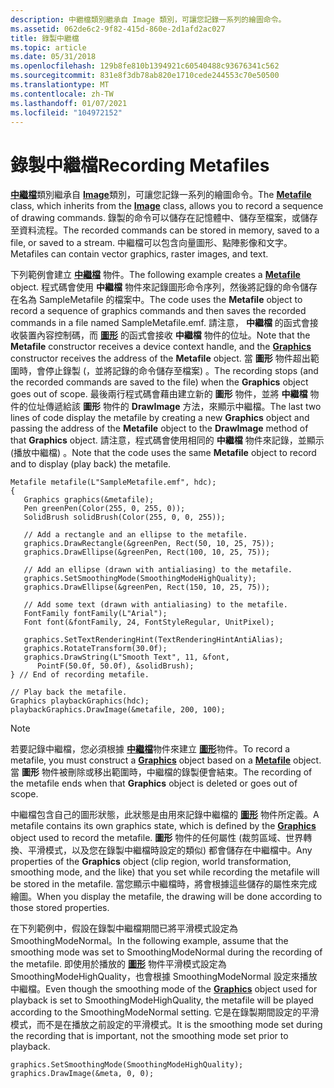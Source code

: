 ```yaml
---
description: 中繼檔類別繼承自 Image 類別，可讓您記錄一系列的繪圖命令。
ms.assetid: 062de6c2-9f82-415d-860e-2d1afd2ac027
title: 錄製中繼檔
ms.topic: article
ms.date: 05/31/2018
ms.openlocfilehash: 129b8fe810b1394921c60540488c93676341c562
ms.sourcegitcommit: 831e8f3db78ab820e1710cede244553c70e50500
ms.translationtype: MT
ms.contentlocale: zh-TW
ms.lasthandoff: 01/07/2021
ms.locfileid: "104972152"
---
```

# <a name="recording-metafiles"></a><span data-ttu-id="817ae-103">錄製中繼檔</span><span class="sxs-lookup"><span data-stu-id="817ae-103">Recording Metafiles</span></span>

<span data-ttu-id="817ae-104">[**中繼檔**](/windows/desktop/api/gdiplusheaders/nl-gdiplusheaders-metafile)類別繼承自 [**Image**](/windows/desktop/api/gdiplusheaders/nl-gdiplusheaders-image)類別，可讓您記錄一系列的繪圖命令。</span><span class="sxs-lookup"><span data-stu-id="817ae-104">The [**Metafile**](/windows/desktop/api/gdiplusheaders/nl-gdiplusheaders-metafile) class, which inherits from the [**Image**](/windows/desktop/api/gdiplusheaders/nl-gdiplusheaders-image) class, allows you to record a sequence of drawing commands.</span></span> <span data-ttu-id="817ae-105">錄製的命令可以儲存在記憶體中、儲存至檔案，或儲存至資料流程。</span><span class="sxs-lookup"><span data-stu-id="817ae-105">The recorded commands can be stored in memory, saved to a file, or saved to a stream.</span></span> <span data-ttu-id="817ae-106">中繼檔可以包含向量圖形、點陣影像和文字。</span><span class="sxs-lookup"><span data-stu-id="817ae-106">Metafiles can contain vector graphics, raster images, and text.</span></span>

<span data-ttu-id="817ae-107">下列範例會建立 [**中繼檔**](/windows/desktop/api/gdiplusheaders/nl-gdiplusheaders-metafile) 物件。</span><span class="sxs-lookup"><span data-stu-id="817ae-107">The following example creates a [**Metafile**](/windows/desktop/api/gdiplusheaders/nl-gdiplusheaders-metafile) object.</span></span> <span data-ttu-id="817ae-108">程式碼會使用 **中繼檔** 物件來記錄圖形命令序列，然後將記錄的命令儲存在名為 SampleMetafile 的檔案中。</span><span class="sxs-lookup"><span data-stu-id="817ae-108">The code uses the **Metafile** object to record a sequence of graphics commands and then saves the recorded commands in a file named SampleMetafile.emf.</span></span> <span data-ttu-id="817ae-109">請注意， **中繼檔** 的函式會接收裝置內容控制碼，而 [**圖形**](/windows/desktop/api/gdiplusgraphics/nl-gdiplusgraphics-graphics) 的函式會接收 **中繼檔** 物件的位址。</span><span class="sxs-lookup"><span data-stu-id="817ae-109">Note that the **Metafile** constructor receives a device context handle, and the [**Graphics**](/windows/desktop/api/gdiplusgraphics/nl-gdiplusgraphics-graphics) constructor receives the address of the **Metafile** object.</span></span> <span data-ttu-id="817ae-110">當 **圖形** 物件超出範圍時，會停止錄製 (，並將記錄的命令儲存至檔案) 。</span><span class="sxs-lookup"><span data-stu-id="817ae-110">The recording stops (and the recorded commands are saved to the file) when the **Graphics** object goes out of scope.</span></span> <span data-ttu-id="817ae-111">最後兩行程式碼會藉由建立新的 **圖形** 物件，並將 **中繼檔** 物件的位址傳遞給該 **圖形** 物件的 **DrawImage** 方法，來顯示中繼檔。</span><span class="sxs-lookup"><span data-stu-id="817ae-111">The last two lines of code display the metafile by creating a new **Graphics** object and passing the address of the **Metafile** object to the **DrawImage** method of that **Graphics** object.</span></span> <span data-ttu-id="817ae-112">請注意，程式碼會使用相同的 **中繼檔** 物件來記錄，並顯示 (播放中繼檔) 。</span><span class="sxs-lookup"><span data-stu-id="817ae-112">Note that the code uses the same **Metafile** object to record and to display (play back) the metafile.</span></span>


```
Metafile metafile(L"SampleMetafile.emf", hdc); 
{
   Graphics graphics(&metafile);
   Pen greenPen(Color(255, 0, 255, 0));
   SolidBrush solidBrush(Color(255, 0, 0, 255));

   // Add a rectangle and an ellipse to the metafile.
   graphics.DrawRectangle(&greenPen, Rect(50, 10, 25, 75));
   graphics.DrawEllipse(&greenPen, Rect(100, 10, 25, 75));

   // Add an ellipse (drawn with antialiasing) to the metafile.
   graphics.SetSmoothingMode(SmoothingModeHighQuality);
   graphics.DrawEllipse(&greenPen, Rect(150, 10, 25, 75));

   // Add some text (drawn with antialiasing) to the metafile.
   FontFamily fontFamily(L"Arial");
   Font font(&fontFamily, 24, FontStyleRegular, UnitPixel);
   
   graphics.SetTextRenderingHint(TextRenderingHintAntiAlias);
   graphics.RotateTransform(30.0f);
   graphics.DrawString(L"Smooth Text", 11, &font, 
      PointF(50.0f, 50.0f), &solidBrush);
} // End of recording metafile.

// Play back the metafile.
Graphics playbackGraphics(hdc);
playbackGraphics.DrawImage(&metafile, 200, 100);
```



> [!Note]  
> <span data-ttu-id="817ae-113">若要記錄中繼檔，您必須根據 [**中繼檔**](/windows/desktop/api/gdiplusheaders/nl-gdiplusheaders-metafile)物件來建立 [**圖形**](/windows/desktop/api/gdiplusgraphics/nl-gdiplusgraphics-graphics)物件。</span><span class="sxs-lookup"><span data-stu-id="817ae-113">To record a metafile, you must construct a [**Graphics**](/windows/desktop/api/gdiplusgraphics/nl-gdiplusgraphics-graphics) object based on a [**Metafile**](/windows/desktop/api/gdiplusheaders/nl-gdiplusheaders-metafile) object.</span></span> <span data-ttu-id="817ae-114">當 **圖形** 物件被刪除或移出範圍時，中繼檔的錄製便會結束。</span><span class="sxs-lookup"><span data-stu-id="817ae-114">The recording of the metafile ends when that **Graphics** object is deleted or goes out of scope.</span></span>

 

<span data-ttu-id="817ae-115">中繼檔包含自己的圖形狀態，此狀態是由用來記錄中繼檔的 [**圖形**](/windows/desktop/api/gdiplusgraphics/nl-gdiplusgraphics-graphics) 物件所定義。</span><span class="sxs-lookup"><span data-stu-id="817ae-115">A metafile contains its own graphics state, which is defined by the [**Graphics**](/windows/desktop/api/gdiplusgraphics/nl-gdiplusgraphics-graphics) object used to record the metafile.</span></span> <span data-ttu-id="817ae-116">**圖形** 物件的任何屬性 (裁剪區域、世界轉換、平滑模式，以及您在錄製中繼檔時設定的類似) 都會儲存在中繼檔中。</span><span class="sxs-lookup"><span data-stu-id="817ae-116">Any properties of the **Graphics** object (clip region, world transformation, smoothing mode, and the like) that you set while recording the metafile will be stored in the metafile.</span></span> <span data-ttu-id="817ae-117">當您顯示中繼檔時，將會根據這些儲存的屬性來完成繪圖。</span><span class="sxs-lookup"><span data-stu-id="817ae-117">When you display the metafile, the drawing will be done according to those stored properties.</span></span>

<span data-ttu-id="817ae-118">在下列範例中，假設在錄製中繼檔期間已將平滑模式設定為 SmoothingModeNormal。</span><span class="sxs-lookup"><span data-stu-id="817ae-118">In the following example, assume that the smoothing mode was set to SmoothingModeNormal during the recording of the metafile.</span></span> <span data-ttu-id="817ae-119">即使用於播放的 [**圖形**](/windows/desktop/api/gdiplusgraphics/nl-gdiplusgraphics-graphics) 物件平滑模式設定為 SmoothingModeHighQuality，也會根據 SmoothingModeNormal 設定來播放中繼檔。</span><span class="sxs-lookup"><span data-stu-id="817ae-119">Even though the smoothing mode of the [**Graphics**](/windows/desktop/api/gdiplusgraphics/nl-gdiplusgraphics-graphics) object used for playback is set to SmoothingModeHighQuality, the metafile will be played according to the SmoothingModeNormal setting.</span></span> <span data-ttu-id="817ae-120">它是在錄製期間設定的平滑模式，而不是在播放之前設定的平滑模式。</span><span class="sxs-lookup"><span data-stu-id="817ae-120">It is the smoothing mode set during the recording that is important, not the smoothing mode set prior to playback.</span></span>


```
graphics.SetSmoothingMode(SmoothingModeHighQuality);
graphics.DrawImage(&meta, 0, 0);
```



 

 



